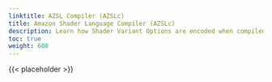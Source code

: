 ```yaml
---
linktitle: AZSL Compiler (AZSLc)
title: Amazon Shader Language Compiler (AZSLc)
description: Learn how Shader Variant Options are encoded when compiled in AZSL. 
toc: true
weight: 600
---
```


{{< placeholder >}}
